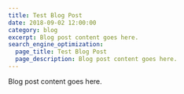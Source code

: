 ```yaml
---
title: Test Blog Post
date: 2018-09-02 12:00:00
category: blog
excerpt: Blog post content goes here.
search_engine_optimization:
  page_title: Test Blog Post
  page_description: Blog post content goes here.
---
```


Blog post content goes here.